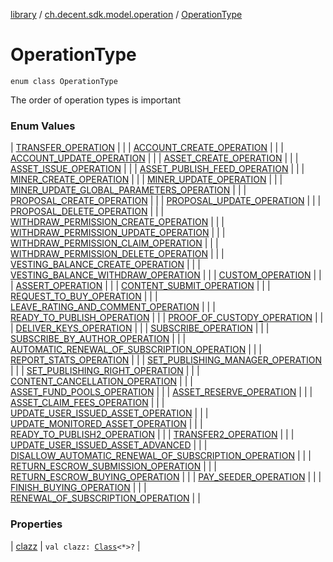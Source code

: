[library](../../index.md) / [ch.decent.sdk.model.operation](../index.md) / [OperationType](./index.md)

# OperationType

`enum class OperationType`

The order of operation types is important

### Enum Values

| [TRANSFER_OPERATION](-t-r-a-n-s-f-e-r_-o-p-e-r-a-t-i-o-n.md) |  |
| [ACCOUNT_CREATE_OPERATION](-a-c-c-o-u-n-t_-c-r-e-a-t-e_-o-p-e-r-a-t-i-o-n.md) |  |
| [ACCOUNT_UPDATE_OPERATION](-a-c-c-o-u-n-t_-u-p-d-a-t-e_-o-p-e-r-a-t-i-o-n.md) |  |
| [ASSET_CREATE_OPERATION](-a-s-s-e-t_-c-r-e-a-t-e_-o-p-e-r-a-t-i-o-n.md) |  |
| [ASSET_ISSUE_OPERATION](-a-s-s-e-t_-i-s-s-u-e_-o-p-e-r-a-t-i-o-n.md) |  |
| [ASSET_PUBLISH_FEED_OPERATION](-a-s-s-e-t_-p-u-b-l-i-s-h_-f-e-e-d_-o-p-e-r-a-t-i-o-n.md) |  |
| [MINER_CREATE_OPERATION](-m-i-n-e-r_-c-r-e-a-t-e_-o-p-e-r-a-t-i-o-n.md) |  |
| [MINER_UPDATE_OPERATION](-m-i-n-e-r_-u-p-d-a-t-e_-o-p-e-r-a-t-i-o-n.md) |  |
| [MINER_UPDATE_GLOBAL_PARAMETERS_OPERATION](-m-i-n-e-r_-u-p-d-a-t-e_-g-l-o-b-a-l_-p-a-r-a-m-e-t-e-r-s_-o-p-e-r-a-t-i-o-n.md) |  |
| [PROPOSAL_CREATE_OPERATION](-p-r-o-p-o-s-a-l_-c-r-e-a-t-e_-o-p-e-r-a-t-i-o-n.md) |  |
| [PROPOSAL_UPDATE_OPERATION](-p-r-o-p-o-s-a-l_-u-p-d-a-t-e_-o-p-e-r-a-t-i-o-n.md) |  |
| [PROPOSAL_DELETE_OPERATION](-p-r-o-p-o-s-a-l_-d-e-l-e-t-e_-o-p-e-r-a-t-i-o-n.md) |  |
| [WITHDRAW_PERMISSION_CREATE_OPERATION](-w-i-t-h-d-r-a-w_-p-e-r-m-i-s-s-i-o-n_-c-r-e-a-t-e_-o-p-e-r-a-t-i-o-n.md) |  |
| [WITHDRAW_PERMISSION_UPDATE_OPERATION](-w-i-t-h-d-r-a-w_-p-e-r-m-i-s-s-i-o-n_-u-p-d-a-t-e_-o-p-e-r-a-t-i-o-n.md) |  |
| [WITHDRAW_PERMISSION_CLAIM_OPERATION](-w-i-t-h-d-r-a-w_-p-e-r-m-i-s-s-i-o-n_-c-l-a-i-m_-o-p-e-r-a-t-i-o-n.md) |  |
| [WITHDRAW_PERMISSION_DELETE_OPERATION](-w-i-t-h-d-r-a-w_-p-e-r-m-i-s-s-i-o-n_-d-e-l-e-t-e_-o-p-e-r-a-t-i-o-n.md) |  |
| [VESTING_BALANCE_CREATE_OPERATION](-v-e-s-t-i-n-g_-b-a-l-a-n-c-e_-c-r-e-a-t-e_-o-p-e-r-a-t-i-o-n.md) |  |
| [VESTING_BALANCE_WITHDRAW_OPERATION](-v-e-s-t-i-n-g_-b-a-l-a-n-c-e_-w-i-t-h-d-r-a-w_-o-p-e-r-a-t-i-o-n.md) |  |
| [CUSTOM_OPERATION](-c-u-s-t-o-m_-o-p-e-r-a-t-i-o-n.md) |  |
| [ASSERT_OPERATION](-a-s-s-e-r-t_-o-p-e-r-a-t-i-o-n.md) |  |
| [CONTENT_SUBMIT_OPERATION](-c-o-n-t-e-n-t_-s-u-b-m-i-t_-o-p-e-r-a-t-i-o-n.md) |  |
| [REQUEST_TO_BUY_OPERATION](-r-e-q-u-e-s-t_-t-o_-b-u-y_-o-p-e-r-a-t-i-o-n.md) |  |
| [LEAVE_RATING_AND_COMMENT_OPERATION](-l-e-a-v-e_-r-a-t-i-n-g_-a-n-d_-c-o-m-m-e-n-t_-o-p-e-r-a-t-i-o-n.md) |  |
| [READY_TO_PUBLISH_OPERATION](-r-e-a-d-y_-t-o_-p-u-b-l-i-s-h_-o-p-e-r-a-t-i-o-n.md) |  |
| [PROOF_OF_CUSTODY_OPERATION](-p-r-o-o-f_-o-f_-c-u-s-t-o-d-y_-o-p-e-r-a-t-i-o-n.md) |  |
| [DELIVER_KEYS_OPERATION](-d-e-l-i-v-e-r_-k-e-y-s_-o-p-e-r-a-t-i-o-n.md) |  |
| [SUBSCRIBE_OPERATION](-s-u-b-s-c-r-i-b-e_-o-p-e-r-a-t-i-o-n.md) |  |
| [SUBSCRIBE_BY_AUTHOR_OPERATION](-s-u-b-s-c-r-i-b-e_-b-y_-a-u-t-h-o-r_-o-p-e-r-a-t-i-o-n.md) |  |
| [AUTOMATIC_RENEWAL_OF_SUBSCRIPTION_OPERATION](-a-u-t-o-m-a-t-i-c_-r-e-n-e-w-a-l_-o-f_-s-u-b-s-c-r-i-p-t-i-o-n_-o-p-e-r-a-t-i-o-n.md) |  |
| [REPORT_STATS_OPERATION](-r-e-p-o-r-t_-s-t-a-t-s_-o-p-e-r-a-t-i-o-n.md) |  |
| [SET_PUBLISHING_MANAGER_OPERATION](-s-e-t_-p-u-b-l-i-s-h-i-n-g_-m-a-n-a-g-e-r_-o-p-e-r-a-t-i-o-n.md) |  |
| [SET_PUBLISHING_RIGHT_OPERATION](-s-e-t_-p-u-b-l-i-s-h-i-n-g_-r-i-g-h-t_-o-p-e-r-a-t-i-o-n.md) |  |
| [CONTENT_CANCELLATION_OPERATION](-c-o-n-t-e-n-t_-c-a-n-c-e-l-l-a-t-i-o-n_-o-p-e-r-a-t-i-o-n.md) |  |
| [ASSET_FUND_POOLS_OPERATION](-a-s-s-e-t_-f-u-n-d_-p-o-o-l-s_-o-p-e-r-a-t-i-o-n.md) |  |
| [ASSET_RESERVE_OPERATION](-a-s-s-e-t_-r-e-s-e-r-v-e_-o-p-e-r-a-t-i-o-n.md) |  |
| [ASSET_CLAIM_FEES_OPERATION](-a-s-s-e-t_-c-l-a-i-m_-f-e-e-s_-o-p-e-r-a-t-i-o-n.md) |  |
| [UPDATE_USER_ISSUED_ASSET_OPERATION](-u-p-d-a-t-e_-u-s-e-r_-i-s-s-u-e-d_-a-s-s-e-t_-o-p-e-r-a-t-i-o-n.md) |  |
| [UPDATE_MONITORED_ASSET_OPERATION](-u-p-d-a-t-e_-m-o-n-i-t-o-r-e-d_-a-s-s-e-t_-o-p-e-r-a-t-i-o-n.md) |  |
| [READY_TO_PUBLISH2_OPERATION](-r-e-a-d-y_-t-o_-p-u-b-l-i-s-h2_-o-p-e-r-a-t-i-o-n.md) |  |
| [TRANSFER2_OPERATION](-t-r-a-n-s-f-e-r2_-o-p-e-r-a-t-i-o-n.md) |  |
| [UPDATE_USER_ISSUED_ASSET_ADVANCED](-u-p-d-a-t-e_-u-s-e-r_-i-s-s-u-e-d_-a-s-s-e-t_-a-d-v-a-n-c-e-d.md) |  |
| [DISALLOW_AUTOMATIC_RENEWAL_OF_SUBSCRIPTION_OPERATION](-d-i-s-a-l-l-o-w_-a-u-t-o-m-a-t-i-c_-r-e-n-e-w-a-l_-o-f_-s-u-b-s-c-r-i-p-t-i-o-n_-o-p-e-r-a-t-i-o-n.md) |  |
| [RETURN_ESCROW_SUBMISSION_OPERATION](-r-e-t-u-r-n_-e-s-c-r-o-w_-s-u-b-m-i-s-s-i-o-n_-o-p-e-r-a-t-i-o-n.md) |  |
| [RETURN_ESCROW_BUYING_OPERATION](-r-e-t-u-r-n_-e-s-c-r-o-w_-b-u-y-i-n-g_-o-p-e-r-a-t-i-o-n.md) |  |
| [PAY_SEEDER_OPERATION](-p-a-y_-s-e-e-d-e-r_-o-p-e-r-a-t-i-o-n.md) |  |
| [FINISH_BUYING_OPERATION](-f-i-n-i-s-h_-b-u-y-i-n-g_-o-p-e-r-a-t-i-o-n.md) |  |
| [RENEWAL_OF_SUBSCRIPTION_OPERATION](-r-e-n-e-w-a-l_-o-f_-s-u-b-s-c-r-i-p-t-i-o-n_-o-p-e-r-a-t-i-o-n.md) |  |

### Properties

| [clazz](clazz.md) | `val clazz: `[`Class`](http://docs.oracle.com/javase/6/docs/api/java/lang/Class.html)`<*>?` |


